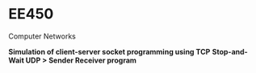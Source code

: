 # EE450
Computer Networks

**Simulation of client-server socket programming using TCP**
**Stop-and-Wait UDP > Sender Receiver program**
